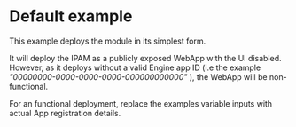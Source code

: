 # Default example

This example deploys the module in its simplest form.

It will deploy the IPAM as a publicly exposed WebApp with the UI disabled. However, as it deploys without a valid Engine app ID (i.e the example *"00000000-0000-0000-0000-000000000000"* ), the WebApp will be non-functional.

For an functional deployment, replace the examples variable inputs with actual App registration details. 

